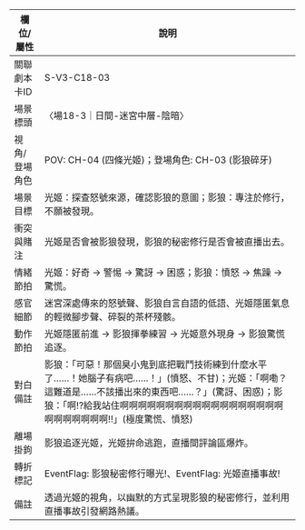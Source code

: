 | 欄位/屬性 | 說明 |
|---|---|
| 關聯劇本卡ID | S-V3-C18-03 |
| 場景標頭 | 〈場18-3｜日間-迷宮中層-陰暗〉 |
| 視角/登場角色 | POV: CH-04 (四條光姬)；登場角色: CH-03 (影狼碎牙) |
| 場景目標 | 光姬：探查怒號來源，確認影狼的意圖；影狼：專注於修行，不願被發現。 |
| 衝突與賭注 | 光姬是否會被影狼發現，影狼的秘密修行是否會被直播出去。 |
| 情緒節拍 | 光姬：好奇 -> 警惕 -> 驚訝 -> 困惑；影狼：憤怒 -> 焦躁 -> 驚慌。 |
| 感官細節 | 迷宮深處傳來的怒號聲、影狼自言自語的低語、光姬隱匿氣息的輕微腳步聲、碎裂的茶杯殘骸。 |
| 動作節拍 | 光姬隱匿前進 -> 影狼揮拳練習 -> 光姬意外現身 -> 影狼驚慌追逐。 |
| 對白備註 | 影狼：「可惡！那個臭小鬼到底把戰鬥技術練到什麼水平了……！她腦子有病吧……！」(憤怒、不甘)；光姬：「啊嘞？這難道是……不該播出來的東西吧……？」(驚訝、困惑)；影狼：「啊!?給我站住啊啊啊啊啊啊啊啊啊啊啊啊啊啊啊啊啊啊啊啊啊啊啊啊啊!!」(極度驚慌、憤怒) |
| 離場掛鉤 | 影狼追逐光姬，光姬拚命逃跑，直播間評論區爆炸。 |
| 轉折標記 | EventFlag: 影狼秘密修行曝光!、EventFlag: 光姬直播事故! |
| 備註 | 透過光姬的視角，以幽默的方式呈現影狼的秘密修行，並利用直播事故引發網路熱議。
